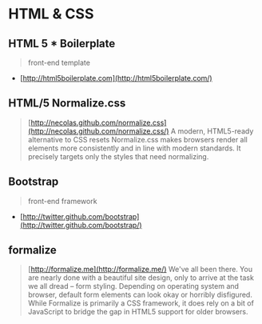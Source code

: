 # HTML & CSS

## HTML 5 * Boilerplate
> front-end template
* [http://html5boilerplate.com](http://html5boilerplate.com/)

## HTML/5 Normalize.css
> [http://necolas.github.com/normalize.css](http://necolas.github.com/normalize.css/)
A modern, HTML5-ready alternative to CSS resets
Normalize.css makes browsers render all elements more consistently and in line with modern standards. It precisely targets only the styles that need normalizing.

## Bootstrap
> front-end framework
* [http://twitter.github.com/bootstrap](http://twitter.github.com/bootstrap/)

## formalize
> [http://formalize.me](http://formalize.me/)
We've all been there. You are nearly done with a beautiful site design, only to arrive at the task we all dread – form styling. Depending on operating system and browser, default form elements can look okay or horribly disfigured.
While Formalize is primarily a CSS framework, it does rely on a bit of JavaScript to bridge the gap in HTML5 support for older browsers.
